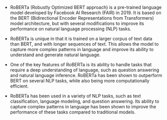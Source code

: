 - RoBERTa (Robustly Optimized BERT approach) is a pre-trained language model developed by Facebook AI Research (FAIR) in 2019. It is based on 
  the BERT (Bidirectional Encoder Representations from Transformers) model architecture, but with several modifications to improve its performance on natural 
  language processing (NLP) tasks.

- RoBERTa is unique in that it is trained on a larger corpus of text data than BERT, and with longer sequences of text. This allows the model to capture more 
  complex patterns in language and improve its ability to understand and generate natural language.

- One of the key features of RoBERTa is its ability to handle tasks that require a deep understanding of language, such as question answering and natural language 
  inference. RoBERTa has been shown to outperform BERT on several NLP tasks, while also being more computationally efficient.

- RoBERTa has been used in a variety of NLP tasks, such as text classification, language modeling, and question answering. Its ability to capture complex patterns 
  in language has been shown to improve the performance of these tasks compared to traditional models.
